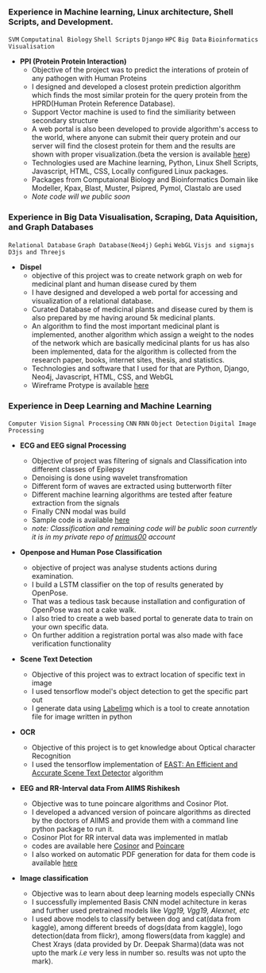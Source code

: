 ### Experience in  Machine learning, Linux architecture, Shell Scripts, and Development.
```SVM```   ```Computatinal Biology```  ```Shell Scripts```  ```Django```  ```HPC```  ```Big Data``` ```Bioinformatics```  ```Visualisation```
* **PPI (Protein Protein Interaction)**
  * Objective of the project was to predict the interations of protein of any pathogen with Human Proteins
  * I designed and developed a closest protein prediction algorithm which finds the most similar protein for the query protein from the HPRD(Human Protein Reference Database).
  * Support Vector machine is used to find the similiarity between secondary structure
  * A web portal is also been developed to provide algorithm's access to the world, where anyone can submit their query protein and our server will find the closest protein for them and the results are shown with proper visualization.(beta the version is available [here](https://compbio.iitr.ac.in/ppi))
  * Technologies used are Machine learning, Python, Linux Shell Scripts, Javascript, HTML, CSS, Locally configured Linux packages.
  * Packages from Computaional Biology and Bioinformatics Domain like Modeller, Kpax, Blast, Muster, Psipred, Pymol, Clastalo are used
  * *Note code will we public soon*

### Experience in Big Data Visualisation, Scraping, Data Aquisition, and Graph Databases
```Relational Database```   ```Graph Database(Neo4j)```  ```Gephi```  ```WebGL```  ```Visjs and sigmajs```  ```D3js and Threejs```
* **Dispel**
  * objective of this project was to create network graph on web for medicinal plant and human disease cured by them
  * I have designed and developed a web portal for accessing and visualization of a relational database.
  * Curated Database of medicinal plants and disease cured by them is also prepared by me having around 5k medicinal plants.
  * An algorithm to find the most important medicinal plant is implemented, another algorithm which assign a weight to the nodes of the network which are basically medicinal plants for us has also been implemented, data for the algorithm is collected from the research paper, books, internet sites, thesis, and statistics.
  * Technologies and software that I used for that are Python, Django, Neo4j, Javascript, HTML, CSS, and WebGL
  * Wireframe Protype is available [here](https://graphweb.herokuapp.com/)

### Experience in Deep Learning and Machine Learning[](#experience-in-deep-learning-an-machine-learning)
```Computer Vision```   ```Signal Processing```  ```CNN```  ```RNN```  ```Object Detection```  ```Digital Image Processing``` 

* **ECG and EEG signal Processing**<br>
  * Objective of project was filtering of signals and Classification into different classes of Epilepsy<br>
  * Denoising is done using wavelet transfromation
  * Different form of waves are extracted using butterworth filter
  * Different machine learning algorithms are tested after feature extraction from the signals
  * Finally CNN modal was build 
  * Sample code is available [here](https://github.com/durgesh123-iitr/sudo_eeg)
  * *note: Classification and remaining code will be public soon currently it is in my private repo of [primus00](https://github.com/primus00) account*
* **Openpose and Human Pose Classification**
  * objective of project was analyse students actions during examination.
  * I build a LSTM classifier on the top of results generated by OpenPose.
  * That was a tedious task because installation and configuration of OpenPose was not a cake walk.
  * I also tried to create a web based portal to generate data to train on your own specific data. 
  * On further addition a registration portal was also made with face verification functionality
  
* **Scene Text Detection** 
  * Objective of this project was to extract location of specific text in image
  * I used tensorflow model's object detection to get the specific part out 
  * I generate data using [Labelimg](https://github.com/tzutalin/labelImg) which is a tool to create annotation file for image written in python

* **OCR** 
  * Objective of this project is to get knowledge about Optical character Recognition
  * I used the tensorflow implementation of [EAST: An Efficient and Accurate Scene Text Detector](https://github.com/argman/EAST) algorithm
* **EEG and RR-Interval data From AIIMS Rishikesh**
  * Objective was to tune poincare algorithms and Cosinor Plot.
  * I developed a advanced version of poincare algorithms as directed by the doctors of AIIMS and provide them with a command line python package to run it.
  * Cosinor Plot for RR interval data was implemented in matlab 
  * codes are available here [Cosinor](https://github.com/durgesh123-iitr/cosinor_matlab) and [Poincare](https://github.com/durgesh123-iitr/poincare)
  * I also worked on automatic PDF generation for data for them code is available [here](https://github.com/durgesh123-iitr/FrequencyDomain)
* **Image classification**
  * Objective was to learn about deep learning models especially CNNs
  * I successfully implemented Basis CNN model achitecture in keras and further used pretrained models like *Vgg19,* *Vgg19,* *Alexnet,* *etc* 
  * I used above models to classify between dog and cat(data from kaggle), among different breeds of dogs(data from kaggle), logo detection(data from flickr), among flowers(data from kaggle) and Chest Xrays (data provided by Dr. Deepak Sharma)(data was not upto the mark *i.e* very less in number so. results was not upto the mark).
 
